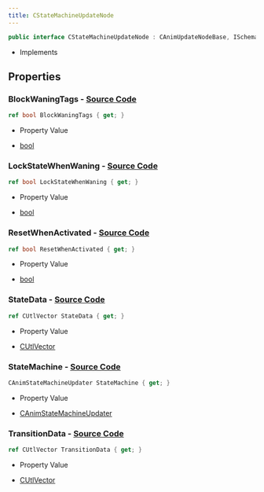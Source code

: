 ```yaml
---
title: CStateMachineUpdateNode
---
```


```csharp
public interface CStateMachineUpdateNode : CAnimUpdateNodeBase, ISchemaClass<CAnimUpdateNodeBase>, ISchemaClass<CStateMachineUpdateNode>, ISchemaField, ISchemaClass, INativeHandle
```

- Implements

## Properties

### **BlockWaningTags** - [Source Code](https://github.com/swiftly-solution/swiftlys2/blob/main/managed/src/SwiftlyS2.Generated/Schemas/Interfaces/CStateMachineUpdateNode.cs#L24)

```csharp
ref bool BlockWaningTags { get; }
```

- Property Value

- [bool](https://learn.microsoft.com/dotnet/api/system.boolean)

### **LockStateWhenWaning** - [Source Code](https://github.com/swiftly-solution/swiftlys2/blob/main/managed/src/SwiftlyS2.Generated/Schemas/Interfaces/CStateMachineUpdateNode.cs#L26)

```csharp
ref bool LockStateWhenWaning { get; }
```

- Property Value

- [bool](https://learn.microsoft.com/dotnet/api/system.boolean)

### **ResetWhenActivated** - [Source Code](https://github.com/swiftly-solution/swiftlys2/blob/main/managed/src/SwiftlyS2.Generated/Schemas/Interfaces/CStateMachineUpdateNode.cs#L28)

```csharp
ref bool ResetWhenActivated { get; }
```

- Property Value

- [bool](https://learn.microsoft.com/dotnet/api/system.boolean)

### **StateData** - [Source Code](https://github.com/swiftly-solution/swiftlys2/blob/main/managed/src/SwiftlyS2.Generated/Schemas/Interfaces/CStateMachineUpdateNode.cs#L19)

```csharp
ref CUtlVector StateData { get; }
```

- Property Value

- [CUtlVector](/docs/api/)

### **StateMachine** - [Source Code](https://github.com/swiftly-solution/swiftlys2/blob/main/managed/src/SwiftlyS2.Generated/Schemas/Interfaces/CStateMachineUpdateNode.cs#L16)

```csharp
CAnimStateMachineUpdater StateMachine { get; }
```

- Property Value

- [CAnimStateMachineUpdater](/docs/api/shared/schemadefinitions/canimstatemachineupdater)

### **TransitionData** - [Source Code](https://github.com/swiftly-solution/swiftlys2/blob/main/managed/src/SwiftlyS2.Generated/Schemas/Interfaces/CStateMachineUpdateNode.cs#L22)

```csharp
ref CUtlVector TransitionData { get; }
```

- Property Value

- [CUtlVector](/docs/api/)

